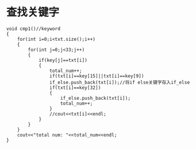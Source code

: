 # 查找关键字
    void cmp1()//keyword
    {
        for(int i=0;i<txt.size();i++)
        {
            for(int j=0;j<33;j++)
            {
                if(key[j]==txt[i])
                {
                    total_num++;
                    if(txt[i]==key[15]||txt[i]==key[9])
                    if_else.push_back(txt[i]);//将if else关键字存入if_else
                    if(txt[i]==key[32])
                    {
                        if_else.push_back(txt[i]);
                        total_num++;
                    }
                    //cout<<txt[i]<<endl;
                }   
            }
        }
        cout<<"total num: "<<total_num<<endl;
    }
